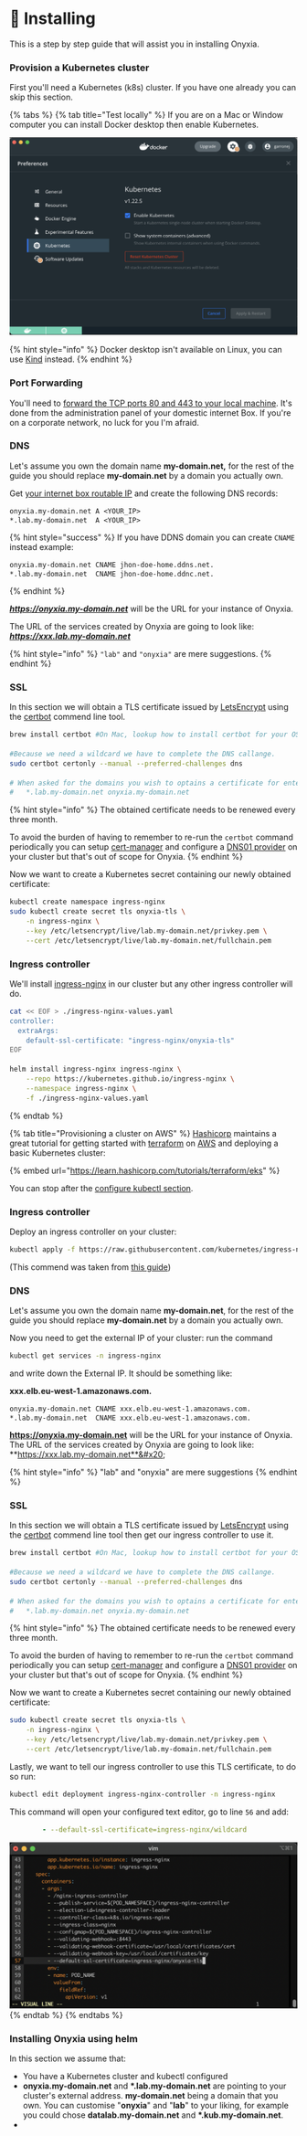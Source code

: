 # 🏁 Installing

This is a step by step guide that will assist you in installing Onyxia. &#x20;

### Provision a Kubernetes cluster

First you'll need a Kubernetes (k8s) cluster.  If you have one already you can skip this section.

{% tabs %}
{% tab title="Test locally" %}
If you are on a Mac or Window computer you can install Docker desktop then enable Kubernetes.

![Enable Kubernetes in Docker desktop](<.gitbook/assets/image (5).png>)

{% hint style="info" %}
Docker desktop isn't available on Linux, you can use [Kind](https://kind.sigs.k8s.io/) instead.
{% endhint %}

### Port Forwarding

You'll need to [forward the TCP ports 80 and 443 to your local machine](https://user-images.githubusercontent.com/6702424/174459930-23fb577c-11a2-49ef-a082-873f4139aca1.png).  It's done from the administration panel of your domestic internet Box. If you're on a corporate network, no luck for you I'm afraid.

### DNS

Let's assume you own the domain name **my-domain.net,** for the rest of the guide you should replace **my-domain.net** by a domain you actually own.

Get [your internet box routable IP](http://monip.org/) and create the following DNS records: &#x20;

```dns-zone-file
onyxia.my-domain.net A <YOUR_IP>
*.lab.my-domain.net  A <YOUR_IP>
```

{% hint style="success" %}
If you have DDNS domain you can create `CNAME` instead example: &#x20;

```
onyxia.my-domain.net CNAME jhon-doe-home.ddns.net.
*.lab.my-domain.net  CNAME jhon-doe-home.ddnc.net.
```
{% endhint %}

_**https://onyxia.my-domain.net**_ will be the URL for your instance of Onyxia.

The URL of the services created by Onyxia are going to look like: _**https://xxx.lab.my-domain.net**_

{% hint style="info" %}
`"lab"` and `"onyxia"` are mere suggestions.
{% endhint %}

### SSL

In this section we will obtain a TLS certificate issued by [LetsEncrypt](https://letsencrypt.org/) using the [certbot](https://certbot.eff.org/) commend line tool. &#x20;

```bash
brew install certbot #On Mac, lookup how to install certbot for your OS

#Because we need a wildcard we have to complete the DNS callange.  
sudo certbot certonly --manual --preferred-challenges dns

# When asked for the domains you wish to optains a certificate for enter:
#   *.lab.my-domain.net onyxia.my-domain.net 
```

{% hint style="info" %}
The obtained certificate needs to be renewed every three month. &#x20;

To avoid the burden of having to remember to re-run the `certbot` command periodically you can setup [cert-manager](https://cert-manager.io/) and configure a [DNS01 provider](https://cert-manager.io/docs/configuration/acme/dns01/#delegated-domains-for-dns01) on your cluster but that's out of scope for Onyxia. &#x20;
{% endhint %}

Now we want to create a Kubernetes secret containing our newly obtained certificate: &#x20;

```bash
kubectl create namespace ingress-nginx
sudo kubectl create secret tls onyxia-tls \
    -n ingress-nginx \
    --key /etc/letsencrypt/live/lab.my-domain.net/privkey.pem \
    --cert /etc/letsencrypt/live/lab.my-domain.net/fullchain.pem
```

### Ingress controller

We'll install [ingress-nginx](https://kubernetes.github.io/ingress-nginx/) in our cluster but any other ingress controller will do.

```bash
cat << EOF > ./ingress-nginx-values.yaml
controller:
  extraArgs:
    default-ssl-certificate: "ingress-nginx/onyxia-tls"
EOF

helm install ingress-nginx ingress-nginx \
    --repo https://kubernetes.github.io/ingress-nginx \
    --namespace ingress-nginx \
    -f ./ingress-nginx-values.yaml
```
{% endtab %}

{% tab title="Provisioning a cluster on AWS" %}
[Hashicorp](https://www.hashicorp.com/) maintains a great tutorial for getting started with [terraform](https://www.terraform.io/) on [AWS](https://aws.amazon.com/free/?trk=7214f2bf-dcfb-4d46-8a27-608345ad6b51\&sc\_channel=ps\&sc\_campaign=acquisition\&sc\_medium=ACQ-P|PS-GO|Brand|Desktop|SU|Core-Main|Core|FR|EN|Text\&s\_kwcid=AL!4422!3!454820903991!e!!g!!amazon%20web%20services\&ef\_id=CjwKCAjw77WVBhBuEiwAJ-YoJLQXmQRATR7nW2rfWnU3Rk704sb4-ggXveYG47rwLNq\_wBgX8SkNNRoCLy0QAvD\_BwE:G:s\&s\_kwcid=AL!4422!3!454820903991!e!!g!!amazon%20web%20services\&all-free-tier.sort-by=item.additionalFields.SortRank\&all-free-tier.sort-order=asc\&awsf.Free%20Tier%20Types=\*all\&awsf.Free%20Tier%20Categories=\*all) and deploying a basic Kubernetes cluster:

{% embed url="https://learn.hashicorp.com/tutorials/terraform/eks" %}

You can stop after the [configure kubectl section](https://learn.hashicorp.com/tutorials/terraform/eks#configure-kubectl). &#x20;

### Ingress controller &#x20;

Deploy an ingress controller on your cluster:

```bash
kubectl apply -f https://raw.githubusercontent.com/kubernetes/ingress-nginx/controller-v1.2.0/deploy/static/provider/aws/deploy.yaml
```

(This commend was taken from [this guide](https://kubernetes.github.io/ingress-nginx/deploy/#aws))

### DNS

Let's assume you own the domain name **my-domain.net**, for the rest of the guide you should replace **my-domain.net** by a domain you actually own. &#x20;

Now you need to get the external IP of your cluster: run the command&#x20;

```bash
kubectl get services -n ingress-nginx
```

and write down the External IP. It should be something like:&#x20;

**xxx.elb.eu-west-1.amazonaws.com.** &#x20;

```dns-zone-file
onyxia.my-domain.net CNAME xxx.elb.eu-west-1.amazonaws.com. 
*.lab.my-domain.net  CNAME xxx.elb.eu-west-1.amazonaws.com. 
```

**https://onyxia.my-domain.net** will be the URL for your instance of Onyxia. The URL of the services created by Onyxia are going to look like: **https://xxx.lab.my-domain.net**&#x20;

{% hint style="info" %}
"lab" and "onyxia" are mere suggestions &#x20;
{% endhint %}

### SSL

In this section we will obtain a TLS certificate issued by [LetsEncrypt](https://letsencrypt.org/) using the [certbot](https://certbot.eff.org/) commend line tool then get our ingress controller to use it. &#x20;

```bash
brew install certbot #On Mac, lookup how to install certbot for your OS

#Because we need a wildcard we have to complete the DNS callange.  
sudo certbot certonly --manual --preferred-challenges dns

# When asked for the domains you wish to optains a certificate for enter:
#   *.lab.my-domain.net onyxia.my-domain.net
```

{% hint style="info" %}
The obtained certificate needs to be renewed every three month. &#x20;

To avoid the burden of having to remember to re-run the `certbot` command periodically you can setup [cert-manager](https://cert-manager.io/) and configure a [DNS01 provider](https://cert-manager.io/docs/configuration/acme/dns01/#delegated-domains-for-dns01) on your cluster but that's out of scope for Onyxia.
{% endhint %}

Now we want to create a Kubernetes secret containing our newly obtained certificate: &#x20;

```bash
sudo kubectl create secret tls onyxia-tls \
    -n ingress-nginx \
    --key /etc/letsencrypt/live/lab.my-domain.net/privkey.pem \
    --cert /etc/letsencrypt/live/lab.my-domain.net/fullchain.pem
```

Lastly, we want to tell our ingress controller to use this TLS certificate, to do so run: &#x20;

```bash
kubectl edit deployment ingress-nginx-controller -n ingress-nginx
```

This command will open your configured text editor, go to line `56` and add: &#x20;

```yaml
        - --default-ssl-certificate=ingress-nginx/wildcard
```

![](<.gitbook/assets/image (1).png>)
{% endtab %}
{% endtabs %}

### Installing Onyxia using helm

In this section we assume that:&#x20;

* You have a Kubernetes cluster and kubectl configured
* **onyxia.my-domain.net** and **\*.lab.my-domain.net** are pointing to your cluster's external address. **my-domain.net** being a domain that you own. You can customise "**onyxia**" and "**lab**" to your liking, for example you could chose **datalab.my-domain.net** and **\*.kub.my-domain.net**.
*









